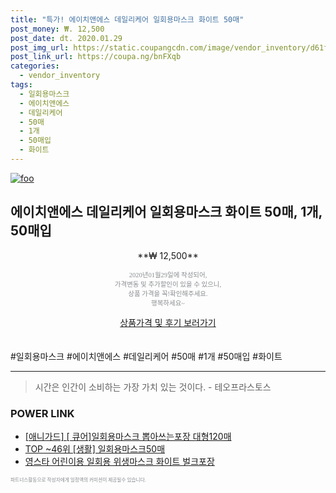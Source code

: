 ```yaml
--- 
title: "특가! 에이치앤에스 데일리케어 일회용마스크 화이트 50매" 
post_money: ₩. 12,500 
post_date: dt. 2020.01.29 
post_img_url: https://static.coupangcdn.com/image/vendor_inventory/d61f/4cc93b8824eae4de61ec8fc3d2195f487b31933db0ea3f597769e73d1f3a.jpg 
post_link_url: https://coupa.ng/bnFXqb 
categories: 
  - vendor_inventory 
tags: 
  - 일회용마스크 
  - 에이치앤에스 
  - 데일리케어 
  - 50매 
  - 1개 
  - 50매입 
  - 화이트 
--- 
```

[![foo](https://static.coupangcdn.com/image/vendor_inventory/d61f/4cc93b8824eae4de61ec8fc3d2195f487b31933db0ea3f597769e73d1f3a.jpg)](https://coupa.ng/bnFXqb) 

## 에이치앤에스 데일리케어 일회용마스크 화이트 50매, 1개, 50매입 
<p style="text-align: center;">**₩ 12,500**</p> 
<p style="text-align: center;"><span style="color: #898c8f; font-family: Georgia,Times,serif; font-size: 0.75em;">2020년01월29일에 작성되어, <br>가격변동 및 추가할인이 있을 수 있으니,<br> 상품 가격을 꼭!확인해주세요.<br>행복하세요~</span> 
</p>	 
<div markdown="0" style="text-align: center;"><a href="https://coupa.ng/bnFXqb" class="btn btn--success">상품가격 및 후기 보러가기</a></div> 
<br><br> 
  #일회용마스크 #에이치앤에스 #데일리케어 #50매 #1개 #50매입 #화이트 
<hr> 

> 시간은 인간이 소비하는 가장 가치 있는 것이다. - 테오프라스토스 


### POWER LINK

* <a href="https://blog.naver.com/fasyy4321/221789465628" target="_blank">[애니가드] [ 큐어]일회용마스크 뽑아쓰는포장 대형120매</a>
* <a href="https://blog.naver.com/an0733/221789385347" target="_blank"> TOP ~46위 [생활] 일회용마스크50매</a>
* <a href="https://blog.naver.com/fasyy4321/221786692626" target="_blank">영스타 어린이용 일회용 위생마스크 화이트 벌크포장</a>

<span style="color: #898c8f; font-family: Georgia,Times,serif; font-size: 0.55em;">파트너스활동으로 작성자에게 일정액의 커미션이 제공될수 있습니다.</span> 
